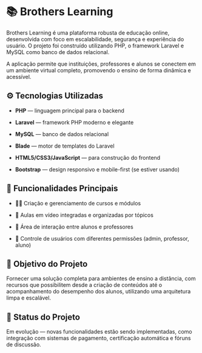 # 📚 Brothers Learning
Brothers Learning é uma plataforma robusta de educação online, desenvolvida com foco em escalabilidade, segurança e experiência do usuário. O projeto foi construído utilizando PHP, o framework Laravel e MySQL como banco de dados relacional.

A aplicação permite que instituições, professores e alunos se conectem em um ambiente virtual completo, promovendo o ensino de forma dinâmica e acessível.

## ⚙️ Tecnologias Utilizadas
- **PHP** — linguagem principal para o backend

- **Laravel** — framework PHP moderno e elegante

- **MySQL** — banco de dados relacional

- **Blade** — motor de templates do Laravel

- **HTML5/CSS3/JavaScript** — para construção do frontend

- **Bootstrap** — design responsivo e mobile-first (se estiver usando)

## 🎯 Funcionalidades Principais
- 🧑‍🏫 Criação e gerenciamento de cursos e módulos

- 🎥 Aulas em vídeo integradas e organizadas por tópicos

- 💬 Área de interação entre alunos e professores

- 👥 Controle de usuários com diferentes permissões (admin, professor, aluno)

## 🚀 Objetivo do Projeto
Fornecer uma solução completa para ambientes de ensino a distância, com recursos que possibilitem desde a criação de conteúdos até o acompanhamento do desempenho dos alunos, utilizando uma arquitetura limpa e escalável.

## 📌 Status do Projeto
Em evolução — novas funcionalidades estão sendo implementadas, como integração com sistemas de pagamento, certificação automática e fóruns de discussão.

